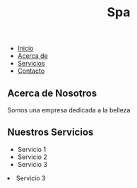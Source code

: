 <!DOCTYPE html>
<html>
    <head>
        <meta charset="UTF-8">
        <title>Spa</title>
    </head>
<body>
    <header>
        <h1>Spa</h1>
    </header>
    <nav>
        <ul>
            <li><a href="#">Inicio</a></li>
            <li><a href="#">Acerca de</a></li>
            <li><a href="#">Servicios</a></li>
            <li><a href="#">Contacto</a></li>
        </ul>
    </nav>
    <main>
        <section>
            <h2>Acerca de Nosotros</h2>
            <p>Somos una empresa dedicada a la belleza</p>
        </section>
        <section>
            <h2>Nuestros Servicios</h2>
            <ul>
                <li>Servicio 1</li>
                <li>Servicio 2</li>
                <li>Servicio 3</li>
            </ul>
        </section>
    </main>
</body>
</html>
                <li>Servicio 3</li>
            </ul>
        </section>
    </main>
</body>
</html>
